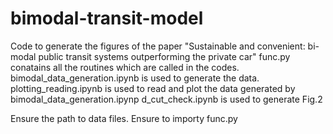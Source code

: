 # bimodal-transit-model
Code to generate the figures of the paper "Sustainable and convenient: bi-modal public transit systems outperforming the private car"
func.py conatains all the routines which are called in the codes.
bimodal_data_generation.ipynb is used to generate the data.
plotting_reading.ipynb is used to read and plot the data generated by bimodal_data_generation.ipynp
d_cut_check.ipynb is used to generate Fig.2

Ensure the path to data files.
Ensure to importy func.py
